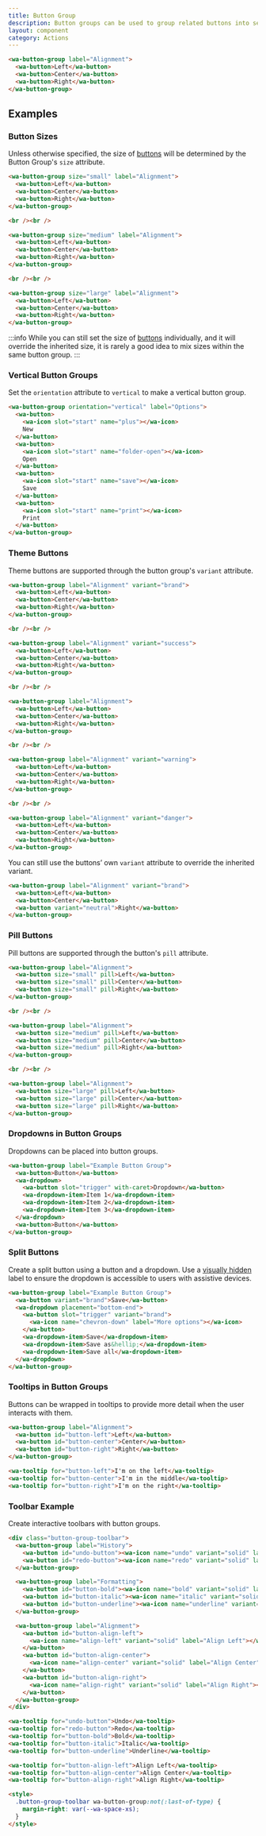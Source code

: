 ```yaml
---
title: Button Group
description: Button groups can be used to group related buttons into sections.
layout: component
category: Actions
---
```


```html {.example}
<wa-button-group label="Alignment">
  <wa-button>Left</wa-button>
  <wa-button>Center</wa-button>
  <wa-button>Right</wa-button>
</wa-button-group>
```

## Examples

### Button Sizes

Unless otherwise specified,
the size of [buttons](/docs/components/button) will be determined by the Button Group's `size` attribute.

```html {.example}
<wa-button-group size="small" label="Alignment">
  <wa-button>Left</wa-button>
  <wa-button>Center</wa-button>
  <wa-button>Right</wa-button>
</wa-button-group>

<br /><br />

<wa-button-group size="medium" label="Alignment">
  <wa-button>Left</wa-button>
  <wa-button>Center</wa-button>
  <wa-button>Right</wa-button>
</wa-button-group>

<br /><br />

<wa-button-group size="large" label="Alignment">
  <wa-button>Left</wa-button>
  <wa-button>Center</wa-button>
  <wa-button>Right</wa-button>
</wa-button-group>
```

:::info
While you can still set the size of [buttons](/docs/components/button) individually,
and it will override the inherited size,
it is rarely a good idea to mix sizes within the same button group.
:::

### Vertical Button Groups

Set the `orientation` attribute to `vertical` to make a vertical button group.

```html {.example}
<wa-button-group orientation="vertical" label="Options">
  <wa-button>
    <wa-icon slot="start" name="plus"></wa-icon>
    New
  </wa-button>
  <wa-button>
    <wa-icon slot="start" name="folder-open"></wa-icon>
    Open
  </wa-button>
  <wa-button>
    <wa-icon slot="start" name="save"></wa-icon>
    Save
  </wa-button>
  <wa-button>
    <wa-icon slot="start" name="print"></wa-icon>
    Print
  </wa-button>
</wa-button-group>
```

### Theme Buttons

Theme buttons are supported through the button group's `variant` attribute.

```html {.example}
<wa-button-group label="Alignment" variant="brand">
  <wa-button>Left</wa-button>
  <wa-button>Center</wa-button>
  <wa-button>Right</wa-button>
</wa-button-group>

<br /><br />

<wa-button-group label="Alignment" variant="success">
  <wa-button>Left</wa-button>
  <wa-button>Center</wa-button>
  <wa-button>Right</wa-button>
</wa-button-group>

<br /><br />

<wa-button-group label="Alignment">
  <wa-button>Left</wa-button>
  <wa-button>Center</wa-button>
  <wa-button>Right</wa-button>
</wa-button-group>

<br /><br />

<wa-button-group label="Alignment" variant="warning">
  <wa-button>Left</wa-button>
  <wa-button>Center</wa-button>
  <wa-button>Right</wa-button>
</wa-button-group>

<br /><br />

<wa-button-group label="Alignment" variant="danger">
  <wa-button>Left</wa-button>
  <wa-button>Center</wa-button>
  <wa-button>Right</wa-button>
</wa-button-group>
```

You can still use the buttons’ own `variant` attribute to override the inherited variant.

```html {.example}
<wa-button-group label="Alignment" variant="brand">
  <wa-button>Left</wa-button>
  <wa-button>Center</wa-button>
  <wa-button variant="neutral">Right</wa-button>
</wa-button-group>
```

### Pill Buttons

Pill buttons are supported through the button's `pill` attribute.

```html {.example}
<wa-button-group label="Alignment">
  <wa-button size="small" pill>Left</wa-button>
  <wa-button size="small" pill>Center</wa-button>
  <wa-button size="small" pill>Right</wa-button>
</wa-button-group>

<br /><br />

<wa-button-group label="Alignment">
  <wa-button size="medium" pill>Left</wa-button>
  <wa-button size="medium" pill>Center</wa-button>
  <wa-button size="medium" pill>Right</wa-button>
</wa-button-group>

<br /><br />

<wa-button-group label="Alignment">
  <wa-button size="large" pill>Left</wa-button>
  <wa-button size="large" pill>Center</wa-button>
  <wa-button size="large" pill>Right</wa-button>
</wa-button-group>
```

### Dropdowns in Button Groups

Dropdowns can be placed into button groups.

```html {.example}
<wa-button-group label="Example Button Group">
  <wa-button>Button</wa-button>
  <wa-dropdown>
    <wa-button slot="trigger" with-caret>Dropdown</wa-button>
    <wa-dropdown-item>Item 1</wa-dropdown-item>
    <wa-dropdown-item>Item 2</wa-dropdown-item>
    <wa-dropdown-item>Item 3</wa-dropdown-item>
  </wa-dropdown>
  <wa-button>Button</wa-button>
</wa-button-group>
```

### Split Buttons

Create a split button using a button and a dropdown. Use a [visually hidden](/docs/components/visually-hidden) label to ensure the dropdown is accessible to users with assistive devices.

```html {.example}
<wa-button-group label="Example Button Group">
  <wa-button variant="brand">Save</wa-button>
  <wa-dropdown placement="bottom-end">
    <wa-button slot="trigger" variant="brand">
      <wa-icon name="chevron-down" label="More options"></wa-icon>
    </wa-button>
    <wa-dropdown-item>Save</wa-dropdown-item>
    <wa-dropdown-item>Save as&hellip;</wa-dropdown-item>
    <wa-dropdown-item>Save all</wa-dropdown-item>
  </wa-dropdown>
</wa-button-group>
```

### Tooltips in Button Groups

Buttons can be wrapped in tooltips to provide more detail when the user interacts with them.

```html {.example}
<wa-button-group label="Alignment">
  <wa-button id="button-left">Left</wa-button>
  <wa-button id="button-center">Center</wa-button>
  <wa-button id="button-right">Right</wa-button>
</wa-button-group>

<wa-tooltip for="button-left">I'm on the left</wa-tooltip>
<wa-tooltip for="button-center">I'm in the middle</wa-tooltip>
<wa-tooltip for="button-right">I'm on the right</wa-tooltip>
```

### Toolbar Example

Create interactive toolbars with button groups.

```html {.example}
<div class="button-group-toolbar">
  <wa-button-group label="History">
    <wa-button id="undo-button"><wa-icon name="undo" variant="solid" label="Undo"></wa-icon></wa-button>
    <wa-button id="redo-button"><wa-icon name="redo" variant="solid" label="Redo"></wa-icon></wa-button>
  </wa-button-group>

  <wa-button-group label="Formatting">
    <wa-button id="button-bold"><wa-icon name="bold" variant="solid" label="Bold"></wa-icon></wa-button>
    <wa-button id="button-italic"><wa-icon name="italic" variant="solid" label="Italic"></wa-icon></wa-button>
    <wa-button id="button-underline"><wa-icon name="underline" variant="solid" label="Underline"></wa-icon></wa-button>
  </wa-button-group>

  <wa-button-group label="Alignment">
    <wa-button id="button-align-left">
      <wa-icon name="align-left" variant="solid" label="Align Left"></wa-icon>
    </wa-button>
    <wa-button id="button-align-center">
      <wa-icon name="align-center" variant="solid" label="Align Center"></wa-icon>
    </wa-button>
    <wa-button id="button-align-right">
      <wa-icon name="align-right" variant="solid" label="Align Right"></wa-icon>
    </wa-button>
  </wa-button-group>
</div>

<wa-tooltip for="undo-button">Undo</wa-tooltip>
<wa-tooltip for="redo-button">Redo</wa-tooltip>
<wa-tooltip for="button-bold">Bold</wa-tooltip>
<wa-tooltip for="button-italic">Italic</wa-tooltip>
<wa-tooltip for="button-underline">Underline</wa-tooltip>

<wa-tooltip for="button-align-left">Align Left</wa-tooltip>
<wa-tooltip for="button-align-center">Align Center</wa-tooltip>
<wa-tooltip for="button-align-right">Align Right</wa-tooltip>

<style>
  .button-group-toolbar wa-button-group:not(:last-of-type) {
    margin-right: var(--wa-space-xs);
  }
</style>
```
